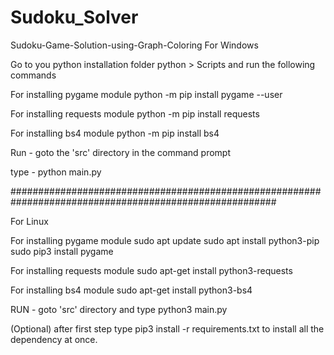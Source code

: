 # Sudoku_Solver

Sudoku-Game-Solution-using-Graph-Coloring
For Windows

Go to you python installation folder python > Scripts and run the following commands

For installing pygame module python -m pip install pygame --user

For installing requests module python -m pip install requests

For installing bs4 module python -m pip install bs4

Run - goto the 'src' directory in the command prompt

type - python main.py

########################################################################################################

For Linux

For installing pygame module
sudo apt update sudo apt install python3-pip sudo pip3 install pygame

For installing requests module sudo apt-get install python3-requests

For installing bs4 module sudo apt-get install python3-bs4

RUN - goto 'src' directory and type python3 main.py

(Optional) after first step type pip3 install -r requirements.txt to install all the dependency at once.

